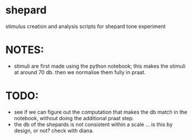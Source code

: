 # shepard
stimulus creation and analysis scripts for shepard tone experiment


# NOTES:
* stimuli are first made using the python notebook; this makes the stimuli at around 70 db. then we normalise them fully in praat.

# TODO:
- see if we can figure out the computation that makes the db match in the notebook, without doing the additional praat step.
- the db of the shepards is not consistent within a scale ... is this by design, or not? check with diana.